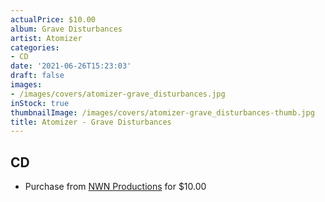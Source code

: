 ```yaml
---
actualPrice: $10.00
album: Grave Disturbances
artist: Atomizer
categories:
- CD
date: '2021-06-26T15:23:03'
draft: false
images:
- /images/covers/atomizer-grave_disturbances.jpg
inStock: true
thumbnailImage: /images/covers/atomizer-grave_disturbances-thumb.jpg
title: Atomizer - Grave Disturbances
---
```


## CD
* Purchase from [NWN Productions](http://shop.nwnprod.com/index.php?route=product/product&path=93&product_id=3051&sort=pd.name&order=ASC) for $10.00
